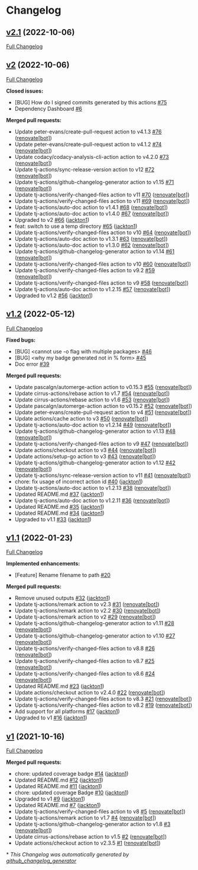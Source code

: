 # Changelog

## [v2.1](https://github.com/tj-actions/coverage-badge-go/tree/v2.1) (2022-10-06)

[Full Changelog](https://github.com/tj-actions/coverage-badge-go/compare/v2...v2.1)

## [v2](https://github.com/tj-actions/coverage-badge-go/tree/v2) (2022-10-06)

[Full Changelog](https://github.com/tj-actions/coverage-badge-go/compare/v1.2...v2)

**Closed issues:**

- \[BUG\] How do I signed commits generated by this actions [\#75](https://github.com/tj-actions/coverage-badge-go/issues/75)
- Dependency Dashboard [\#6](https://github.com/tj-actions/coverage-badge-go/issues/6)

**Merged pull requests:**

- Update peter-evans/create-pull-request action to v4.1.3 [\#76](https://github.com/tj-actions/coverage-badge-go/pull/76) ([renovate[bot]](https://github.com/apps/renovate))
- Update peter-evans/create-pull-request action to v4.1.2 [\#74](https://github.com/tj-actions/coverage-badge-go/pull/74) ([renovate[bot]](https://github.com/apps/renovate))
- Update codacy/codacy-analysis-cli-action action to v4.2.0 [\#73](https://github.com/tj-actions/coverage-badge-go/pull/73) ([renovate[bot]](https://github.com/apps/renovate))
- Update tj-actions/sync-release-version action to v12 [\#72](https://github.com/tj-actions/coverage-badge-go/pull/72) ([renovate[bot]](https://github.com/apps/renovate))
- Update tj-actions/github-changelog-generator action to v1.15 [\#71](https://github.com/tj-actions/coverage-badge-go/pull/71) ([renovate[bot]](https://github.com/apps/renovate))
- Update tj-actions/verify-changed-files action to v11 [\#70](https://github.com/tj-actions/coverage-badge-go/pull/70) ([renovate[bot]](https://github.com/apps/renovate))
- Update tj-actions/verify-changed-files action to v11 [\#69](https://github.com/tj-actions/coverage-badge-go/pull/69) ([renovate[bot]](https://github.com/apps/renovate))
- Update tj-actions/auto-doc action to v1.4.1 [\#68](https://github.com/tj-actions/coverage-badge-go/pull/68) ([renovate[bot]](https://github.com/apps/renovate))
- Update tj-actions/auto-doc action to v1.4.0 [\#67](https://github.com/tj-actions/coverage-badge-go/pull/67) ([renovate[bot]](https://github.com/apps/renovate))
- Upgraded to v2 [\#66](https://github.com/tj-actions/coverage-badge-go/pull/66) ([jackton1](https://github.com/jackton1))
- feat: switch to use a temp directory [\#65](https://github.com/tj-actions/coverage-badge-go/pull/65) ([jackton1](https://github.com/jackton1))
- Update tj-actions/verify-changed-files action to v10 [\#64](https://github.com/tj-actions/coverage-badge-go/pull/64) ([renovate[bot]](https://github.com/apps/renovate))
- Update tj-actions/auto-doc action to v1.3.1 [\#63](https://github.com/tj-actions/coverage-badge-go/pull/63) ([renovate[bot]](https://github.com/apps/renovate))
- Update tj-actions/auto-doc action to v1.3.0 [\#62](https://github.com/tj-actions/coverage-badge-go/pull/62) ([renovate[bot]](https://github.com/apps/renovate))
- Update tj-actions/github-changelog-generator action to v1.14 [\#61](https://github.com/tj-actions/coverage-badge-go/pull/61) ([renovate[bot]](https://github.com/apps/renovate))
- Update tj-actions/verify-changed-files action to v10 [\#60](https://github.com/tj-actions/coverage-badge-go/pull/60) ([renovate[bot]](https://github.com/apps/renovate))
- Update tj-actions/verify-changed-files action to v9.2 [\#59](https://github.com/tj-actions/coverage-badge-go/pull/59) ([renovate[bot]](https://github.com/apps/renovate))
- Update tj-actions/verify-changed-files action to v9 [\#58](https://github.com/tj-actions/coverage-badge-go/pull/58) ([renovate[bot]](https://github.com/apps/renovate))
- Update tj-actions/auto-doc action to v1.2.15 [\#57](https://github.com/tj-actions/coverage-badge-go/pull/57) ([renovate[bot]](https://github.com/apps/renovate))
- Upgraded to v1.2 [\#56](https://github.com/tj-actions/coverage-badge-go/pull/56) ([jackton1](https://github.com/jackton1))

## [v1.2](https://github.com/tj-actions/coverage-badge-go/tree/v1.2) (2022-05-12)

[Full Changelog](https://github.com/tj-actions/coverage-badge-go/compare/v1.1...v1.2)

**Fixed bugs:**

- \[BUG\] \<cannot use -o flag with multiple packages\> [\#46](https://github.com/tj-actions/coverage-badge-go/issues/46)
- \[BUG\] \<why my badge generated not in % form\>  [\#45](https://github.com/tj-actions/coverage-badge-go/issues/45)
- Doc error [\#39](https://github.com/tj-actions/coverage-badge-go/issues/39)

**Merged pull requests:**

- Update pascalgn/automerge-action action to v0.15.3 [\#55](https://github.com/tj-actions/coverage-badge-go/pull/55) ([renovate[bot]](https://github.com/apps/renovate))
- Update cirrus-actions/rebase action to v1.7 [\#54](https://github.com/tj-actions/coverage-badge-go/pull/54) ([renovate[bot]](https://github.com/apps/renovate))
- Update cirrus-actions/rebase action to v1.6 [\#53](https://github.com/tj-actions/coverage-badge-go/pull/53) ([renovate[bot]](https://github.com/apps/renovate))
- Update pascalgn/automerge-action action to v0.15.2 [\#52](https://github.com/tj-actions/coverage-badge-go/pull/52) ([renovate[bot]](https://github.com/apps/renovate))
- Update peter-evans/create-pull-request action to v4 [\#51](https://github.com/tj-actions/coverage-badge-go/pull/51) ([renovate[bot]](https://github.com/apps/renovate))
- Update actions/cache action to v3 [\#50](https://github.com/tj-actions/coverage-badge-go/pull/50) ([renovate[bot]](https://github.com/apps/renovate))
- Update tj-actions/auto-doc action to v1.2.14 [\#49](https://github.com/tj-actions/coverage-badge-go/pull/49) ([renovate[bot]](https://github.com/apps/renovate))
- Update tj-actions/github-changelog-generator action to v1.13 [\#48](https://github.com/tj-actions/coverage-badge-go/pull/48) ([renovate[bot]](https://github.com/apps/renovate))
- Update tj-actions/verify-changed-files action to v9 [\#47](https://github.com/tj-actions/coverage-badge-go/pull/47) ([renovate[bot]](https://github.com/apps/renovate))
- Update actions/checkout action to v3 [\#44](https://github.com/tj-actions/coverage-badge-go/pull/44) ([renovate[bot]](https://github.com/apps/renovate))
- Update actions/setup-go action to v3 [\#43](https://github.com/tj-actions/coverage-badge-go/pull/43) ([renovate[bot]](https://github.com/apps/renovate))
- Update tj-actions/github-changelog-generator action to v1.12 [\#42](https://github.com/tj-actions/coverage-badge-go/pull/42) ([renovate[bot]](https://github.com/apps/renovate))
- Update tj-actions/sync-release-version action to v11 [\#41](https://github.com/tj-actions/coverage-badge-go/pull/41) ([renovate[bot]](https://github.com/apps/renovate))
- chore: fix usage of incorrect action id [\#40](https://github.com/tj-actions/coverage-badge-go/pull/40) ([jackton1](https://github.com/jackton1))
- Update tj-actions/auto-doc action to v1.2.13 [\#38](https://github.com/tj-actions/coverage-badge-go/pull/38) ([renovate[bot]](https://github.com/apps/renovate))
- Updated README.md [\#37](https://github.com/tj-actions/coverage-badge-go/pull/37) ([jackton1](https://github.com/jackton1))
- Update tj-actions/auto-doc action to v1.2.11 [\#36](https://github.com/tj-actions/coverage-badge-go/pull/36) ([renovate[bot]](https://github.com/apps/renovate))
- Updated README.md [\#35](https://github.com/tj-actions/coverage-badge-go/pull/35) ([jackton1](https://github.com/jackton1))
- Updated README.md [\#34](https://github.com/tj-actions/coverage-badge-go/pull/34) ([jackton1](https://github.com/jackton1))
- Upgraded to v1.1 [\#33](https://github.com/tj-actions/coverage-badge-go/pull/33) ([jackton1](https://github.com/jackton1))

## [v1.1](https://github.com/tj-actions/coverage-badge-go/tree/v1.1) (2022-01-23)

[Full Changelog](https://github.com/tj-actions/coverage-badge-go/compare/v1...v1.1)

**Implemented enhancements:**

- \[Feature\] Rename filename to path [\#20](https://github.com/tj-actions/coverage-badge-go/issues/20)

**Merged pull requests:**

- Remove unused outputs [\#32](https://github.com/tj-actions/coverage-badge-go/pull/32) ([jackton1](https://github.com/jackton1))
- Update tj-actions/remark action to v2.3 [\#31](https://github.com/tj-actions/coverage-badge-go/pull/31) ([renovate[bot]](https://github.com/apps/renovate))
- Update tj-actions/remark action to v2.2 [\#30](https://github.com/tj-actions/coverage-badge-go/pull/30) ([renovate[bot]](https://github.com/apps/renovate))
- Update tj-actions/remark action to v2 [\#29](https://github.com/tj-actions/coverage-badge-go/pull/29) ([renovate[bot]](https://github.com/apps/renovate))
- Update tj-actions/github-changelog-generator action to v1.11 [\#28](https://github.com/tj-actions/coverage-badge-go/pull/28) ([renovate[bot]](https://github.com/apps/renovate))
- Update tj-actions/github-changelog-generator action to v1.10 [\#27](https://github.com/tj-actions/coverage-badge-go/pull/27) ([renovate[bot]](https://github.com/apps/renovate))
- Update tj-actions/verify-changed-files action to v8.8 [\#26](https://github.com/tj-actions/coverage-badge-go/pull/26) ([renovate[bot]](https://github.com/apps/renovate))
- Update tj-actions/verify-changed-files action to v8.7 [\#25](https://github.com/tj-actions/coverage-badge-go/pull/25) ([renovate[bot]](https://github.com/apps/renovate))
- Update tj-actions/verify-changed-files action to v8.6 [\#24](https://github.com/tj-actions/coverage-badge-go/pull/24) ([renovate[bot]](https://github.com/apps/renovate))
- Updated README.md [\#23](https://github.com/tj-actions/coverage-badge-go/pull/23) ([jackton1](https://github.com/jackton1))
- Update actions/checkout action to v2.4.0 [\#22](https://github.com/tj-actions/coverage-badge-go/pull/22) ([renovate[bot]](https://github.com/apps/renovate))
- Update tj-actions/verify-changed-files action to v8.3 [\#21](https://github.com/tj-actions/coverage-badge-go/pull/21) ([renovate[bot]](https://github.com/apps/renovate))
- Update tj-actions/verify-changed-files action to v8.2 [\#19](https://github.com/tj-actions/coverage-badge-go/pull/19) ([renovate[bot]](https://github.com/apps/renovate))
- Add support for all platforms [\#17](https://github.com/tj-actions/coverage-badge-go/pull/17) ([jackton1](https://github.com/jackton1))
- Upgraded to v1 [\#16](https://github.com/tj-actions/coverage-badge-go/pull/16) ([jackton1](https://github.com/jackton1))

## [v1](https://github.com/tj-actions/coverage-badge-go/tree/v1) (2021-10-16)

[Full Changelog](https://github.com/tj-actions/coverage-badge-go/compare/0117881900c6b8476af652a25334b42aa6e5ea67...v1)

**Merged pull requests:**

- chore: updated coverage badge [\#14](https://github.com/tj-actions/coverage-badge-go/pull/14) ([jackton1](https://github.com/jackton1))
- Updated README.md [\#12](https://github.com/tj-actions/coverage-badge-go/pull/12) ([jackton1](https://github.com/jackton1))
- Updated README.md [\#11](https://github.com/tj-actions/coverage-badge-go/pull/11) ([jackton1](https://github.com/jackton1))
- chore: updated coverage Badge [\#10](https://github.com/tj-actions/coverage-badge-go/pull/10) ([jackton1](https://github.com/jackton1))
- Upgraded to v1 [\#9](https://github.com/tj-actions/coverage-badge-go/pull/9) ([jackton1](https://github.com/jackton1))
- Updated README.md [\#7](https://github.com/tj-actions/coverage-badge-go/pull/7) ([jackton1](https://github.com/jackton1))
- Update tj-actions/verify-changed-files action to v8 [\#5](https://github.com/tj-actions/coverage-badge-go/pull/5) ([renovate[bot]](https://github.com/apps/renovate))
- Update tj-actions/remark action to v1.7 [\#4](https://github.com/tj-actions/coverage-badge-go/pull/4) ([renovate[bot]](https://github.com/apps/renovate))
- Update tj-actions/github-changelog-generator action to v1.8 [\#3](https://github.com/tj-actions/coverage-badge-go/pull/3) ([renovate[bot]](https://github.com/apps/renovate))
- Update cirrus-actions/rebase action to v1.5 [\#2](https://github.com/tj-actions/coverage-badge-go/pull/2) ([renovate[bot]](https://github.com/apps/renovate))
- Update actions/checkout action to v2.3.5 [\#1](https://github.com/tj-actions/coverage-badge-go/pull/1) ([renovate[bot]](https://github.com/apps/renovate))



\* *This Changelog was automatically generated by [github_changelog_generator](https://github.com/github-changelog-generator/github-changelog-generator)*
